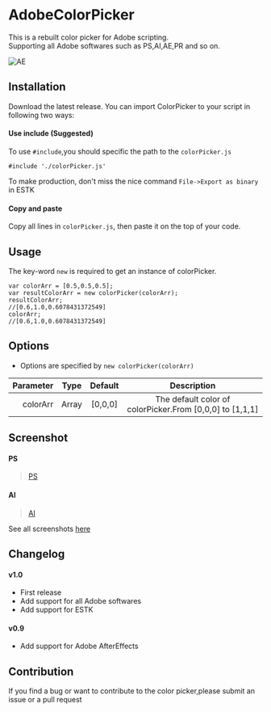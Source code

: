 # AdobeColorPicker
This is a rebuilt color picker for Adobe scripting.  
Supporting all Adobe softwares such as PS,AI,AE,PR and so on.  

![AE](https://raw.githubusercontent.com/Smallpath/AdobeColorPicker/master/_screenshot/AE.png)

## Installation
Download the latest release.
You can import ColorPicker to your script in following two ways:

#### Use include (Suggested)
To use `#include`,you should specific the path to the `colorPicker.js`  
```
#include './colorPicker.js'
```
To make production, don't miss the nice command `File->Export as binary` in ESTK

#### Copy and paste
Copy all lines in `colorPicker.js`, then paste it on the top of your code.  

## Usage
The key-word `new` is required to get an instance of colorPicker.  
```
var colorArr = [0.5,0.5,0.5];
var resultColorArr = new colorPicker(colorArr);  
resultColorArr;
//[0.6,1.0,0.6078431372549]
colorArr;
//[0.6,1.0,0.6078431372549]
```

## Options
- Options are specified by `new colorPicker(colorArr)`

|Parameter | Type |Default| Description|
|---------:|:----:|:-----:|:----------:|
|colorArr  |Array |[0,0,0]|The default color of colorPicker.From [0,0,0] to [1,1,1] |

## Screenshot
#### PS
>[PS](https://raw.githubusercontent.com/Smallpath/AdobeColorPicker/master/_screenshot/PS.png)  

#### AI
>[AI](https://raw.githubusercontent.com/Smallpath/AdobeColorPicker/master/_screenshot/AI.png)

See all screenshots [here](https://github.com/Smallpath/AdobeColorPicker/tree/master/_screenshot)

## Changelog
#### v1.0
- First release
- Add support for all Adobe softwares 
- Add support for ESTK

#### v0.9
- Add support for Adobe AfterEffects

## Contribution
If you find a bug or want to contribute to the color picker,please submit an issue or a pull request




